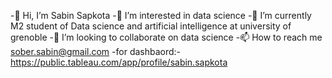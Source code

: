-👋 Hi, I’m Sabin Sapkota
-👀 I’m interested in data science
-🌱 I’m currently M2 student of Data science and artificial intelligence at university of grenoble
-💞️ I’m looking to collaborate on data science
-📫 How to reach me sober.sabin@gmail.com
-for dashbaord:-https://public.tableau.com/app/profile/sabin.sapkota
